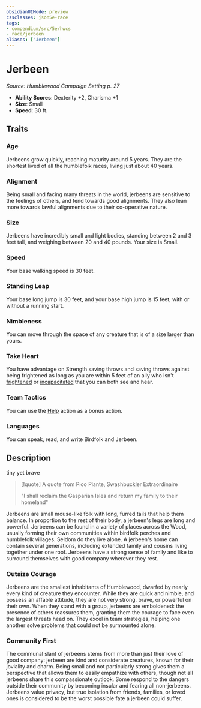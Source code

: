 ```yaml
---
obsidianUIMode: preview
cssclasses: json5e-race
tags:
- compendium/src/5e/hwcs
- race/jerbeen
aliases: ["Jerbeen"]
---
```

# Jerbeen
*Source: Humblewood Campaign Setting p. 27*  

- **Ability Scores**: Dexterity +2, Charisma +1
- **Size**: Small
- **Speed**: 30 ft.

## Traits

### Age

Jerbeens grow quickly, reaching maturity around 5 years. They are the shortest lived of all the humblefolk races, living just about 40 years.

### Alignment

Being small and facing many threats in the world, jerbeens are sensitive to the feelings of others, and tend towards good alignments. They also lean more towards lawful alignments due to their co-operative nature.

### Size

Jerbeens have incredibly small and light bodies, standing between 2 and 3 feet tall, and weighing between 20 and 40 pounds. Your size is Small.

### Speed

Your base walking speed is 30 feet.

### Standing Leap

Your base long jump is 30 feet, and your base high jump is 15 feet, with or without a running start.

### Nimbleness

You can move through the space of any creature that is of a size larger than yours.

### Take Heart

You have advantage on Strength saving throws and saving throws against being frightened as long as you are within 5 feet of an ally who isn't [frightened](Mechanics/Rules/conditions.md#Frightened) or [incapacitated](Mechanics/Rules/conditions.md#Incapacitated) that you can both see and hear.

### Team Tactics

You can use the [Help](Mechanics/Rules/actions.md#Help) action as a bonus action.

### Languages

You can speak, read, and write Birdfolk and Jerbeen.

## Description

tiny yet brave

> [!quote] A quote from Pico Piante, Swashbuckler Extraordinaire  
> 
> "I shall reclaim the Gasparian Isles and return my family to their homeland"

Jerbeens are small mouse-like folk with long, furred tails that help them balance. In proportion to the rest of their body, a jerbeen's legs are long and powerful. Jerbeens can be found in a variety of places across the Wood, usually forming their own communities within birdfolk perches and humblefolk villages. Seldom do they live alone. A jerbeen's home can contain several generations, including extended family and cousins living together under one roof. Jerbeens have a strong sense of family and like to surround themselves with good company wherever they rest.

### Outsize Courage

Jerbeens are the smallest inhabitants of Humblewood, dwarfed by nearly every kind of creature they encounter. While they are quick and nimble, and possess an affable attitude, they are not very strong, brave, or powerful on their own. When they stand with a group, jerbeens are emboldened: the presence of others reassures them, granting them the courage to face even the largest threats head on. They excel in team strategies, helping one another solve problems that could not be surmounted alone.

### Community First

The communal slant of jerbeens stems from more than just their love of good company: jerbeen are kind and considerate creatures, known for their joviality and charm. Being small and not particularly strong gives them a perspective that allows them to easily empathize with others, though not all jerbeens share this compassionate outlook. Some respond to the dangers outside their community by becoming insular and fearing all non-jerbeens. Jerbeens value privacy, but true isolation from friends, families, or loved ones is considered to be the worst possible fate a jerbeen could suffer.